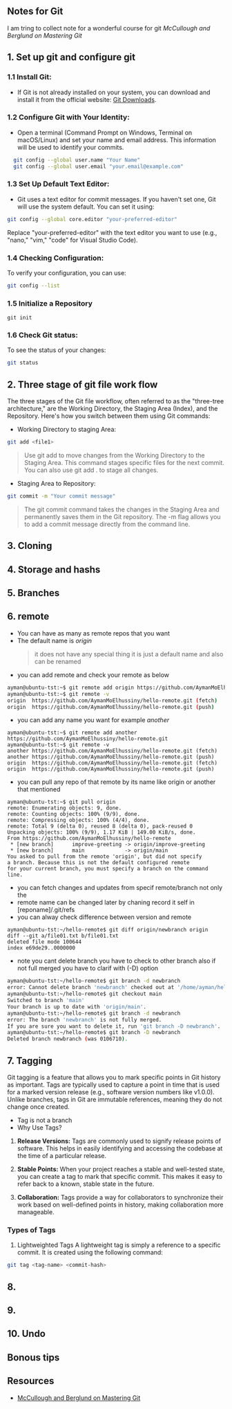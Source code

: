## Notes for Git
I am tring to collect note for a wonderful course for git 
*McCullough and Berglund on Mastering Git*

## 1. Set up git and configure git

### 1.1 Install Git:
- If Git is not already installed on your system, you can download and install it from the official website: [Git Downloads](https://git-scm.com/downloads).

### 1.2 Configure Git with Your Identity:
- Open a terminal (Command Prompt on Windows, Terminal on macOS/Linux) and set your name and email address. This information will be used to identify your commits.
```bash
  git config --global user.name "Your Name"
  git config --global user.email "your.email@example.com"
```
### 1.3 Set Up Default Text Editor:
 - Git uses a text editor for commit messages. If you haven't set one, Git will use the system default. You can set it using:
  ```bash
  git config --global core.editor "your-preferred-editor"
  ```
Replace "your-preferred-editor" with the text editor you want to use (e.g., "nano," "vim," "code" for Visual Studio Code).

### 1.4 Checking Configuration:
To verify your configuration, you can use:
```bash
git config --list
```
### 1.5 Initialize a Repository 
```
git init
```
### 1.6 Check Git status:
To see the status of your changes:
```bash
git status
```

## 2. Three stage of git file work flow
The three stages of the Git file workflow, often referred to as the "three-tree architecture," are the Working Directory, the Staging Area (Index), and the Repository. Here's how you switch between them using Git commands:
- Working Directory to staging Area: 
```bash
git add <file1>
```
> Use git add to move changes from the Working Directory to the Staging Area. This command stages specific files for the next commit. You can also use git add . to stage all changes.
- Staging Area to Repository:
```bash
git commit -m "Your commit message"
```
> The git commit command takes the changes in the Staging Area and permanently saves them in the Git repository. The -m flag allows you to add a commit message directly from the command line.
## 3. Cloning
## 4. Storage and hashs
## 5. Branches


## 6. remote
- You can have as many as remote repos that you want
- The default name is *origin*
  > it does not have any special thing  it is just a default name and also can be renamed
- you can add remote and check your remote as below
```bash
ayman@ubuntu-tst:~$ git remote add origin https://github.com/AymanMoElhussiny/hello-remote.git
ayman@ubuntu-tst:~$ git remote -v
origin  https://github.com/AymanMoElhussiny/hello-remote.git (fetch)
origin  https://github.com/AymanMoElhussiny/hello-remote.git (push)
```
- you can add any name you want for example *another*
```
ayman@ubuntu-tst:~$ git remote add another https://github.com/AymanMoElhussiny/hello-remote.git
ayman@ubuntu-tst:~$ git remote -v
another https://github.com/AymanMoElhussiny/hello-remote.git (fetch)
another https://github.com/AymanMoElhussiny/hello-remote.git (push)
origin  https://github.com/AymanMoElhussiny/hello-remote.git (fetch)
origin  https://github.com/AymanMoElhussiny/hello-remote.git (push)
```
- you can pull any repo of that remote by its name like origin or another that mentioned 
```
ayman@ubuntu-tst:~$ git pull origin
remote: Enumerating objects: 9, done.
remote: Counting objects: 100% (9/9), done.
remote: Compressing objects: 100% (4/4), done.
remote: Total 9 (delta 0), reused 8 (delta 0), pack-reused 0
Unpacking objects: 100% (9/9), 1.17 KiB | 149.00 KiB/s, done.
From https://github.com/AymanMoElhussiny/hello-remote
 * [new branch]      improve-greeting -> origin/improve-greeting
 * [new branch]      main             -> origin/main
You asked to pull from the remote 'origin', but did not specify
a branch. Because this is not the default configured remote
for your current branch, you must specify a branch on the command line.
```
- you can fetch changes and updates from specif remote/branch not only the 
- remote name can be changed later by chaning record it self in [reponame]/.git/refs
- you can alway check difference between version and remote 
```
ayman@ubuntu-tst:~/hello-remote$ git diff origin/newbranch origin
diff --git a/file01.txt b/file01.txt
deleted file mode 100644
index e69de29..0000000
```
- note you cant delete branch you have to check to other branch also if not full merged you have to clarif with (-D) option
```bash
ayman@ubuntu-tst:~/hello-remote$ git branch -d newbranch 
error: Cannot delete branch 'newbranch' checked out at '/home/ayman/hello-remote'
ayman@ubuntu-tst:~/hello-remote$ git checkout main
Switched to branch 'main'
Your branch is up to date with 'origin/main'.
ayman@ubuntu-tst:~/hello-remote$ git branch -d newbranch 
error: The branch 'newbranch' is not fully merged.
If you are sure you want to delete it, run 'git branch -D newbranch'.
ayman@ubuntu-tst:~/hello-remote$ git branch -D newbranch 
Deleted branch newbranch (was 0106710).
```
## 7. Tagging

Git tagging is a feature that allows you to mark specific points in Git history as important. Tags are typically used to capture a point in time that is used for a marked version release (e.g., software version numbers like v1.0.0). Unlike branches, tags in Git are immutable references, meaning they do not change once created.

- Tag is not a branch
- Why Use Tags?

1. **Release Versions:** Tags are commonly used to signify release points of software. This helps in easily identifying and accessing the codebase at the time of a particular release.

2. **Stable Points:** When your project reaches a stable and well-tested state, you can create a tag to mark that specific commit. This makes it easy to refer back to a known, stable state in the future.

3. **Collaboration:** Tags provide a way for collaborators to synchronize their work based on well-defined points in history, making collaboration more manageable.
   
### Types of Tags

1. Lightweighted Tags
A lightweight tag is simply a reference to a specific commit. It is created using the following command:

```bash
git tag <tag-name> <commit-hash>
```
## 8.
## 9. 
## 10. Undo 

## **Bonous tips**

## Resources 
- [McCullough and Berglund on Mastering Git ](http://docs.ptgels.com/)
